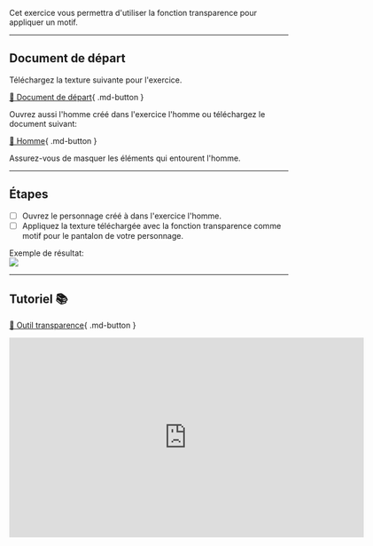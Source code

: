 Cet exercice vous permettra d'utiliser la fonction transparence pour appliquer un motif.   

***  

## Document de départ
Téléchargez la texture suivante pour l'exercice.   

[📁 Document de départ](https://cmontmorency365.sharepoint.com/:i:/s/TIM-582214-Animation2d77/EV3MGsiPeAhPsvjv1KpaAaEBNnNmHVWBhFe2e47ND-FITQ?e=ytEzX8){ .md-button }   <br>

Ouvrez aussi l'homme créé dans l'exercice l'homme ou téléchargez le document suivant:   

[📁 Homme](https://cmontmorency365.sharepoint.com/:u:/s/TIM-582214-Animation2d77/EU6g4HsANVVDkl_lfBlQZqoBul7pI0kfARwDunCfrS9Y8g?e=3GL4HE){ .md-button }   <br>

Assurez-vous de masquer les éléments qui entourent l'homme.   
***  
## Étapes

- [ ] Ouvrez le personnage créé à dans l'exercice l'homme.
- [ ] Appliquez la texture téléchargée avec la fonction transparence comme motif pour le pantalon de votre personnage.

Exemple de résultat:   
<img src="images/transparence.jpg">

***  

## Tutoriel 📚
[📁 Outil transparence](https://cmontmorency365.sharepoint.com/:v:/s/TIM-582214-Animation2d77/EXK9TJqqjEFFn0Wc9ZgFZhIBGhOdfNSoxoXmJRJtQPJJkA?e=kk95pH){ .md-button }   <br>
<iframe src="https://cmontmorency365.sharepoint.com/sites/TIM-582214-Animation2d77/_layouts/15/embed.aspx?UniqueId=9a4cbd72-8caa-4541-9f45-9cf598056612&embed=%7B%22ust%22%3Atrue%2C%22hv%22%3A%22CopyEmbedCode%22%7D&referrer=StreamWebApp&referrerScenario=EmbedDialog.Create" width="640" height="360" frameborder="0" scrolling="no" allowfullscreen title="02_masque_transparence.mp4"></iframe>
